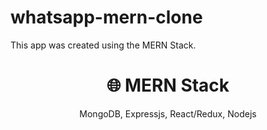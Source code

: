 # whatsapp-mern-clone
This app was created using the MERN Stack.

<h1 align="center">
🌐 MERN Stack
</h1>
<p align="center">
MongoDB, Expressjs, React/Redux, Nodejs
</p>
